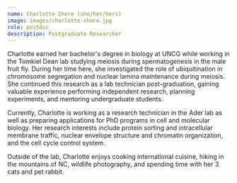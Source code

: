 ```yaml
---
name: Charlotte Shore (she/her/hers)
image: images/charlotte-shore.jpg
role: postdoc
description: Postgraduate Researcher
---
```


Charlotte earned her bachelor's degree in biology at UNCG while working in the Tomkiel Dean lab studying meiosis during spermatogenesis in the male fruit fly. During her time here, she investigated the role of ubiquitination in chromosome segregation and nuclear lamina maintenance during meiosis. She continued this research as a lab technician post-graduation, gaining valuable experience performing independent research, planning experiments, and mentoring undergraduate students.

Currently, Charlotte is working as a research technician in the Ader lab as well as preparing applications for PhD programs in cell and molecular biology.  Her research interests include protein sorting and intracellular membrane traffic, nuclear envelope structure and chromatin organization, and the cell cycle control system.

Outside of the lab, Charlotte enjoys cooking international cuisine, hiking in the mountains of NC, wildlife photography, and spending time with her 3 cats and pet rabbit.
